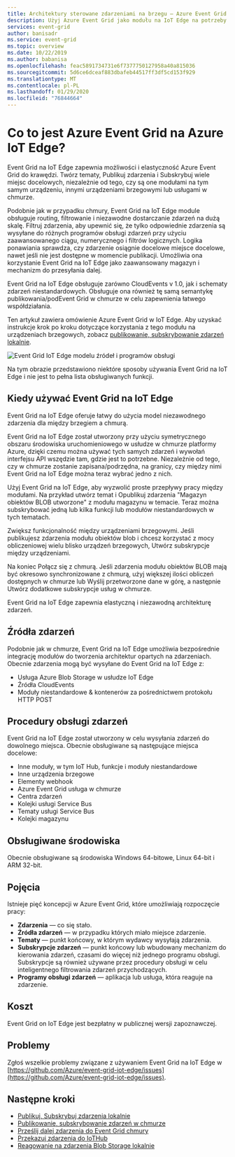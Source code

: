 ```yaml
---
title: Architektury sterowane zdarzeniami na brzegu — Azure Event Grid na IoT Edge
description: Użyj Azure Event Grid jako modułu na IoT Edge na potrzeby przesyłania dalej zdarzeń między modułami, urządzeniami brzegowymi i chmurą.
services: event-grid
author: banisadr
ms.service: event-grid
ms.topic: overview
ms.date: 10/22/2019
ms.author: babanisa
ms.openlocfilehash: feac5891734731e6f7377750127958a40a815036
ms.sourcegitcommit: 5d6ce6dceaf883dbafeb44517ff3df5cd153f929
ms.translationtype: MT
ms.contentlocale: pl-PL
ms.lasthandoff: 01/29/2020
ms.locfileid: "76844664"
---
```

# <a name="what-is-azure-event-grid-on-azure-iot-edge"></a>Co to jest Azure Event Grid na Azure IoT Edge?
Event Grid na IoT Edge zapewnia możliwości i elastyczność Azure Event Grid do krawędzi. Twórz tematy, Publikuj zdarzenia i Subskrybuj wiele miejsc docelowych, niezależnie od tego, czy są one modułami na tym samym urządzeniu, innymi urządzeniami brzegowymi lub usługami w chmurze.

Podobnie jak w przypadku chmury, Event Grid na IoT Edge module obsługuje routing, filtrowanie i niezawodne dostarczanie zdarzeń na dużą skalę. Filtruj zdarzenia, aby upewnić się, że tylko odpowiednie zdarzenia są wysyłane do różnych programów obsługi zdarzeń przy użyciu zaawansowanego ciągu, numerycznego i filtrów logicznych. Logika ponawiania sprawdza, czy zdarzenie osiągnie docelowe miejsce docelowe, nawet jeśli nie jest dostępne w momencie publikacji. Umożliwia ona korzystanie Event Grid na IoT Edge jako zaawansowany magazyn i mechanizm do przesyłania dalej.

Event Grid na IoT Edge obsługuje zarówno CloudEvents v 1.0, jak i schematy zdarzeń niestandardowych. Obsługuje ona również tę samą semantykę publikowania/podEvent Grid w chmurze w celu zapewnienia łatwego współdziałania.

Ten artykuł zawiera omówienie Azure Event Grid w IoT Edge. Aby uzyskać instrukcje krok po kroku dotyczące korzystania z tego modułu na urządzeniach brzegowych, zobacz [publikowanie, subskrybowanie zdarzeń lokalnie](pub-sub-events-webhook-local.md). 

![Event Grid IoT Edge modelu źródeł i programów obsługi](../media/edge-overview/functional-model.png)

Na tym obrazie przedstawiono niektóre sposoby używania Event Grid na IoT Edge i nie jest to pełna lista obsługiwanych funkcji.

## <a name="when-to-use-event-grid-on-iot-edge"></a>Kiedy używać Event Grid na IoT Edge

Event Grid na IoT Edge oferuje łatwy do użycia model niezawodnego zdarzenia dla między brzegiem a chmurą.

Event Grid na IoT Edge został utworzony przy użyciu symetrycznego obszaru środowiska uruchomieniowego w usłudze w chmurze platformy Azure, dzięki czemu można używać tych samych zdarzeń i wywołań interfejsu API wszędzie tam, gdzie jest to potrzebne. Niezależnie od tego, czy w chmurze zostanie zapisana/podrzędna, na granicy, czy między nimi Event Grid na IoT Edge można teraz wybrać jedno z nich.

Użyj Event Grid na IoT Edge, aby wyzwolić proste przepływy pracy między modułami. Na przykład utwórz temat i Opublikuj zdarzenia "Magazyn obiektów BLOB utworzone" z modułu magazynu w temacie. Teraz można subskrybować jedną lub kilka funkcji lub modułów niestandardowych w tych tematach.

Zwiększ funkcjonalność między urządzeniami brzegowymi. Jeśli publikujesz zdarzenia modułu obiektów blob i chcesz korzystać z mocy obliczeniowej wielu blisko urządzeń brzegowych, Utwórz subskrypcje między urządzeniami.

Na koniec Połącz się z chmurą. Jeśli zdarzenia modułu obiektów BLOB mają być okresowo synchronizowane z chmurą, użyj większej ilości obliczeń dostępnych w chmurze lub Wyślij przetworzone dane w górę, a następnie Utwórz dodatkowe subskrypcje usług w chmurze.

Event Grid na IoT Edge zapewnia elastyczną i niezawodną architekturę zdarzeń.

## <a name="event-sources"></a>Źródła zdarzeń

Podobnie jak w chmurze, Event Grid na IoT Edge umożliwia bezpośrednie integrację modułów do tworzenia architektur opartych na zdarzeniach. Obecnie zdarzenia mogą być wysyłane do Event Grid na IoT Edge z:

* Usługa Azure Blob Storage w usłudze IoT Edge
* Źródła CloudEvents
* Moduły niestandardowe & kontenerów za pośrednictwem protokołu HTTP POST

## <a name="event-handlers"></a>Procedury obsługi zdarzeń

Event Grid na IoT Edge został utworzony w celu wysyłania zdarzeń do dowolnego miejsca. Obecnie obsługiwane są następujące miejsca docelowe:

* Inne moduły, w tym IoT Hub, funkcje i moduły niestandardowe
* Inne urządzenia brzegowe
* Elementy webhook
* Azure Event Grid usługa w chmurze
* Centra zdarzeń
* Kolejki usługi Service Bus
* Tematy usługi Service Bus
* Kolejki magazynu

## <a name="supported-environments"></a>Obsługiwane środowiska
Obecnie obsługiwane są środowiska Windows 64-bitowe, Linux 64-bit i ARM 32-bit.

## <a name="concepts"></a>Pojęcia

Istnieje pięć koncepcji w Azure Event Grid, które umożliwiają rozpoczęcie pracy:

* **Zdarzenia** — co się stało.
* **Źródła zdarzeń** — w przypadku których miało miejsce zdarzenie.
* **Tematy** — punkt końcowy, w którym wydawcy wysyłają zdarzenia.
* **Subskrypcje zdarzeń** — punkt końcowy lub wbudowany mechanizm do kierowania zdarzeń, czasami do więcej niż jednego programu obsługi. Subskrypcje są również używane przez procedury obsługi w celu inteligentnego filtrowania zdarzeń przychodzących.
* **Programy obsługi zdarzeń** — aplikacja lub usługa, która reaguje na zdarzenie.

## <a name="cost"></a>Koszt

Event Grid on IoT Edge jest bezpłatny w publicznej wersji zapoznawczej.

## <a name="issues"></a>Problemy
Zgłoś wszelkie problemy związane z używaniem Event Grid na IoT Edge w [https://github.com/Azure/event-grid-iot-edge/issues](https://github.com/Azure/event-grid-iot-edge/issues).

## <a name="next-steps"></a>Następne kroki

* [Publikuj, Subskrybuj zdarzenia lokalnie](pub-sub-events-webhook-local.md)
* [Publikowanie, subskrybowanie zdarzeń w chmurze](pub-sub-events-webhook-cloud.md)
* [Prześlij dalej zdarzenia do Event Grid chmury](forward-events-event-grid-cloud.md)
* [Przekazuj zdarzenia do IoTHub](forward-events-iothub.md)
* [Reagowanie na zdarzenia Blob Storage lokalnie](react-blob-storage-events-locally.md)